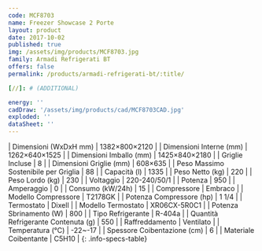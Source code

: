 ```yaml
---
code: MCF8703
name: Freezer Showcase 2 Porte
layout: product
date: 2017-10-02
published: true
img: /assets/img/products/MCF8703.jpg
family: Armadi Refrigerati BT
offers: false
permalink: /products/armadi-refrigerati-bt/:title/

[//]: # (ADDITIONAL)

energy: ''
cadDraw: '/assets/img/products/cad/MCF8703CAD.jpg'
exploded: ''
dataSheet: ''
---
```



| Dimensioni (WxDxH mm) | 1382×800×2120 |
| Dimensioni Interne (mm) | 1262×640×1525 |
| Dimensioni Imballo (mm) | 1425×840×2180 |
| Griglie Incluse | 8 |
| Dimensioni Griglie (mm) | 608×635 |
| Peso Massimo Sostenibile per Griglia | 88 |
| Capacità (l) | 1335 |
| Peso Netto (kg) | 220 |
| Peso Lordo (kg) | 230 |
| Voltaggio | 220-240/50/1 |
| Potenza | 950 |
| Amperaggio | 0 |
| Consumo (kW/24h) | 15 |
| Compressore | Embraco |
| Modello Compressore | T2178GK |
| Potenza Compressore (hp) | 1 1/4 |
| Termostato | Dixell |
| Modello Termostato | XR06CX-5R0C1 |
| Potenza Sbrinamento (W) | 800 |
| Tipo Refrigerante | R-404a |
| Quantità Refrigerante Contenuta (g) | 550 |
| Raffreddamento | Ventilato |
| Temperatura (°C) | -22~-17 |
| Spessore Coibentazione (cm) | 6 |
| Materiale Coibentante | C5H10 |
{: .info-specs-table}
